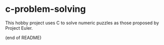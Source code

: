 # c-problem-solving

This hobby project uses C to solve numeric puzzles as those proposed by Project Euler.

(end of README)
